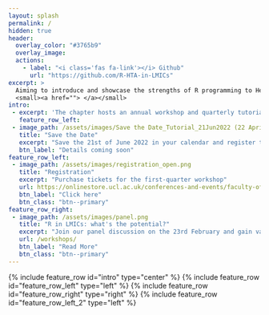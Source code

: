 ```yaml
---
layout: splash
permalink: /
hidden: true
header:
  overlay_color: "#3765b9"
  overlay_image:
  actions:
    - label: "<i class='fas fa-link'></i> Github"
      url: "https://github.com/R-HTA-in-LMICs"
excerpt: >
  Aiming to introduce and showcase the strengths of R programming to Health Technology Assessment analysts and health institutions in LMICs <br />
  <small><a href=""> </a></small>
intro:
 - excerpt: 'The chapter hosts an annual workshop and quarterly tutorials where LMIC students and members of partnership organisations are encouraged to present and learn a wide range of R related public health analyses'
   feature_row_left:
 - image_path: /assets/images/Save the Date_Tutorial_21Jun2022 (22 April 2022).pptx.jpg
   title: "Save the Date"
   excerpt: "Save the 21st of June 2022 in your calendar and register to attend our half-day interactive tutorial to gain practical skills in HTA modelling using R software"
   btn_label: "Details coming soon"
feature_row_left:
 - image_path: /assets/images/registration_open.png
   title: "Registration"
   excerpt: "Purchase tickets for the first-quarter workshop"
   url: https://onlinestore.ucl.ac.uk/conferences-and-events/faculty-of-mathematical-physical-sciences-c06/department-of-statistical-science-f61/f61-workshop-r-for-health-technology-assessment-in-lmics
   btn_label: "Click here"
   btn_class: "btn--primary"
feature_row_right:
 - image_path: /assets/images/panel.png
   title: "R in LMICs: what's the potential?"
   excerpt: "Join our panel discussion on the 23rd February and gain valuable insight from our HTA experts, [Prof Gianluca Baio](https://r-hta.org/authors/gianluca-baio/), [Dr Howard Thom](https://r-hta.org/authors/howard-thom/), [Dr Fernando Escudero](https://r-hta.org/authors/fernando-alarid-escudero/), and [Dr Lucy Cunamma](https://southafrica.inspiringfifty.org/lucy-cunnama), debating the potential advantages and pitfalls of R in LMIC contexts."
   url: /workshops/
   btn_label: "Read More"
   btn_class: "btn--primary"
---
```

{% include feature_row id="intro" type="center" %}
{% include feature_row id="feature_row_left" type="left" %}
{% include feature_row id="feature_row_right" type="right" %}
{% include feature_row id="feature_row_left_2" type="left" %}